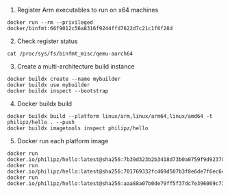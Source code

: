 1. Register Arm executables to run on x64 machines

`docker run --rm --privileged docker/binfmt:66f9012c56a8316f9244ffd7622d7c21c1f6f28d`

2. Check register status

`cat /proc/sys/fs/binfmt_misc/qemu-aarch64`

3. Create a multi-architecture build instance

```
docker buildx create --name mybuilder
docker buildx use mybuilder
docker buildx inspect --bootstrap

```

4. Docker buildx build

```
docker buildx build --platform linux/arm,linux/arm64,linux/amd64 -t philipz/hello . --push
docker buildx imagetools inspect philipz/hello
```

5. Docker run each platform image

```
docker run docker.io/philipz/hello:latest@sha256:7b39d323b2b3418d73b0a0759f9d923704eed31fbc8bc9ca0b032d708ff3c0ea
docker run docker.io/philipz/hello:latest@sha256:701769332fc469d507b3f8e6de7f6ec64e1ff27fc0fb57563d185295f45ffb38
docker run docker.io/philipz/hello:latest@sha256:aaa88a07b0de79ff5f37dc7e396069c7312486c693b8365bf550dc0a2f3a9810
```
